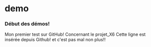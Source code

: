 # demo
### Début des démos!
Mon premier test sur GitHub!
Concernant le projet_X6
Cette ligne est insérée depuis Github! et c'est pas mal non plus!!
